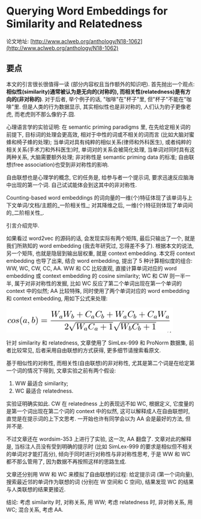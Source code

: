 # Querying Word Embeddings for Similarity and Relatedness

论文地址: [http://www.aclweb.org/anthology/N18-1062](http://www.aclweb.org/anthology/N18-1062)

## 要点

本文的引言很长很值得一读 \(部分内容权且当作额外的知识吧\). 首先抛出一个观点: **相似性\(similarity\)通常被认为是无向的\(对称的\), 而相关性\(relatedness\)是有方向的\(非对称的\)**. 对于后者, 举个例子的话, "咖啡"在"杯子"里, 但"杯子"不能在"咖啡"里. 但是人类的行为数据显示, 其实相似性也是非对称的, 人们认为豹子更像老虎, 而老虎则不那么像豹子.囧.

心理语言学的实验证明: 在 semantic priming paradigms 里, 在先给定相关词的前提下, 目标词的处理会更高效, 相对于中性的词或不相关的词而言 \(比如大脑对蜜蜂和椅子蜂的处理\); 当单词对具有纯粹的相似关系\(律师和外科医生\), 或者纯粹的相关关系\(手术刀和外科医生\)时, 单词对的关系会被简化处理, 当单词对同时具有这两种关系, 大脑需要额外处理; 非对称性是 semantic priming data 的标准; 自由联想\(free association\)也受到非对称性的影响.

自由联想也是心理学的概念, 它的任务是, 给参与者一个提示词, 要求迅速反应脑海中出现的第一个词. 自己试试能体会到这其中的非对称性.

Counting-based word embeddings 的词向量的一维\(个\)特征体现了该单词与上下文单词/文档/主题的_一阶相关性_; 对其降维之后, 一维\(个\)特征则体现了单词间的_二阶相关性_.

引言介绍完毕.

如果看过 word2vec 的源码的话, 会发现实际有两个矩阵, 最后只输出了一个, 就是我们所熟知的 word embedding \(我去年研究过, 忘得差不多了\). 根据本文的说法, 另一个矩阵, 也就是隐层到输出层权重, 就是 context embedding. 本文将 context embedding 也导了出来, 结合 word embedding, 提出了 5 种计算相似度的组合: WW, WC, CW, CC, AA. WW 和 CC 比较直观, 直接计算单词对应的 word embedding 或 context embedding 的 cosine similarity; WC 和 CW 则一半一半, 属于对非对称性的发掘, 比如 WC 反应了第二个单词出现在第一个单词的 context 中的似然; AA 比较特殊, 同时使用了两个单词对应的 word embedding 和 context embedding, 用如下公式来处理:

![cosine\_aa.png](../../.gitbook/assets/cosine_aa.png)

针对 similarity 和 relatedness, 文章使用了 SimLex-999 和 ProNorm 数据集, 前者比较常见, 后者采用自由联想的方式获得, 更多细节请搜索看原文.

基于相似性的对称性, 而相关性\(自由联想\)的非对称性, 尤其是第二个词是在给定第一个词的情况下得到, 文章实验之前有两个假设:

1. WW 最适合 similarity;
2. WC 最适合 relatedness.

实验证明确实如此. CW 在 relatedness 上的表现远不如 WC, 根据定义, 它度量的是第一个词出现在第二个词的 context 中的似然, 这可以解释成人在自由联想时, 直觉是在提示词的上下文思考. 一开始也许有同学会以为 AA 会是最好的方法, 但并不是.

不过文章还在 wordsim-353 上进行了实验, 这一次, AA 翻盘了. 文章对此的解释是, 当标注人员没有受到明确的提示时 \(比如 SimLex-999 的要求是相似但不相关的单词对才能打高分\), 倾向于同时进行对称性与非对称性思考, 于是 WW 和 WC 都不那么管用了, 因为数据不再按照这样的思路生成.

文章还分别用 WW 和 WC 来模拟了自由联想的过程: 给定提示词 \(第一个词向量\), 搜索最近邻的单词作为联想的词 \(分别在 W 空间和 C 空间\), 结果发现 WC 的结果与人类联想的结果更接近.

结论: 考虑 similarity 时, 对称关系, 用 WW; 考虑 relatedness 时, 非对称关系, 用 WC; 混合关系, 考虑 AA.

